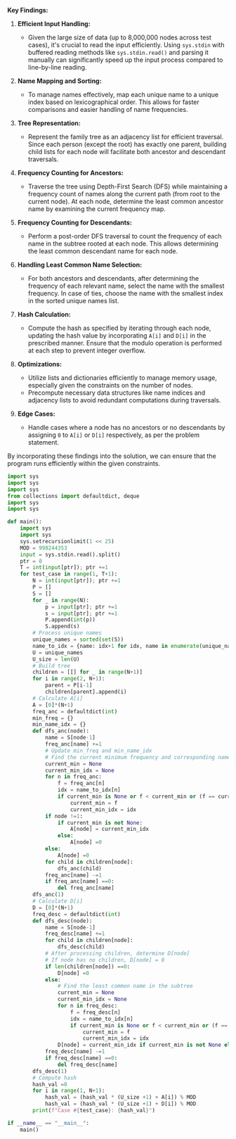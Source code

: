 **Key Findings:**

1. **Efficient Input Handling:**
   - Given the large size of data (up to 8,000,000 nodes across test cases), it's crucial to read the input efficiently. Using `sys.stdin` with buffered reading methods like `sys.stdin.read()` and parsing it manually can significantly speed up the input process compared to line-by-line reading.

2. **Name Mapping and Sorting:**
   - To manage names effectively, map each unique name to a unique index based on lexicographical order. This allows for faster comparisons and easier handling of name frequencies.

3. **Tree Representation:**
   - Represent the family tree as an adjacency list for efficient traversal. Since each person (except the root) has exactly one parent, building child lists for each node will facilitate both ancestor and descendant traversals.

4. **Frequency Counting for Ancestors:**
   - Traverse the tree using Depth-First Search (DFS) while maintaining a frequency count of names along the current path (from root to the current node). At each node, determine the least common ancestor name by examining the current frequency map.

5. **Frequency Counting for Descendants:**
   - Perform a post-order DFS traversal to count the frequency of each name in the subtree rooted at each node. This allows determining the least common descendant name for each node.

6. **Handling Least Common Name Selection:**
   - For both ancestors and descendants, after determining the frequency of each relevant name, select the name with the smallest frequency. In case of ties, choose the name with the smallest index in the sorted unique names list.

7. **Hash Calculation:**
   - Compute the hash as specified by iterating through each node, updating the hash value by incorporating `A[i]` and `D[i]` in the prescribed manner. Ensure that the modulo operation is performed at each step to prevent integer overflow.

8. **Optimizations:**
   - Utilize lists and dictionaries efficiently to manage memory usage, especially given the constraints on the number of nodes.
   - Precompute necessary data structures like name indices and adjacency lists to avoid redundant computations during traversals.

9. **Edge Cases:**
   - Handle cases where a node has no ancestors or no descendants by assigning `0` to `A[i]` or `D[i]` respectively, as per the problem statement.

By incorporating these findings into the solution, we can ensure that the program runs efficiently within the given constraints.

```python
import sys
import sys
import sys
from collections import defaultdict, deque
import sys
import sys

def main():
    import sys
    import sys
    sys.setrecursionlimit(1 << 25)
    MOD = 998244353
    input = sys.stdin.read().split()
    ptr = 0
    T = int(input[ptr]); ptr +=1
    for test_case in range(1, T+1):
        N = int(input[ptr]); ptr +=1
        P = []
        S = []
        for _ in range(N):
            p = input[ptr]; ptr +=1
            s = input[ptr]; ptr +=1
            P.append(int(p))
            S.append(s)
        # Process unique names
        unique_names = sorted(set(S))
        name_to_idx = {name: idx+1 for idx, name in enumerate(unique_names)}
        U = unique_names
        U_size = len(U)
        # Build tree
        children = [[] for _ in range(N+1)]
        for i in range(2, N+1):
            parent = P[i-1]
            children[parent].append(i)
        # Calculate A[i]
        A = [0]*(N+1)
        freq_anc = defaultdict(int)
        min_freq = {}
        min_name_idx = {}
        def dfs_anc(node):
            name = S[node-1]
            freq_anc[name] +=1
            # Update min_freq and min_name_idx
            # Find the current minimum frequency and corresponding name index
            current_min = None
            current_min_idx = None
            for n in freq_anc:
                f = freq_anc[n]
                idx = name_to_idx[n]
                if current_min is None or f < current_min or (f == current_min and idx < current_min_idx):
                    current_min = f
                    current_min_idx = idx
            if node !=1:
                if current_min is not None:
                    A[node] = current_min_idx
                else:
                    A[node] =0
            else:
                A[node] =0
            for child in children[node]:
                dfs_anc(child)
            freq_anc[name] -=1
            if freq_anc[name] ==0:
                del freq_anc[name]
        dfs_anc(1)
        # Calculate D[i]
        D = [0]*(N+1)
        freq_desc = defaultdict(int)
        def dfs_desc(node):
            name = S[node-1]
            freq_desc[name] +=1
            for child in children[node]:
                dfs_desc(child)
            # After processing children, determine D[node]
            # If node has no children, D[node] = 0
            if len(children[node]) ==0:
                D[node] =0
            else:
                # Find the least common name in the subtree
                current_min = None
                current_min_idx = None
                for n in freq_desc:
                    f = freq_desc[n]
                    idx = name_to_idx[n]
                    if current_min is None or f < current_min or (f == current_min and idx < current_min_idx):
                        current_min = f
                        current_min_idx = idx
                D[node] = current_min_idx if current_min is not None else 0
            freq_desc[name] -=1
            if freq_desc[name] ==0:
                del freq_desc[name]
        dfs_desc(1)
        # Compute hash
        hash_val =0
        for i in range(1, N+1):
            hash_val = (hash_val * (U_size +1) + A[i]) % MOD
            hash_val = (hash_val * (U_size +1) + D[i]) % MOD
        print(f"Case #{test_case}: {hash_val}")

if __name__ == "__main__":
    main()
```